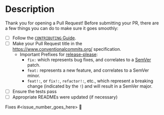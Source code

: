 # Description

Thank you for opening a Pull Request!
Before submitting your PR, there are a few things you can do to make sure it goes smoothly:

- [ ] Follow the [`CONTRIBUTING` Guide](../CONTRIBUTING.md).
- [ ] Make your Pull Request title in the <https://www.conventionalcommits.org/> specification.
    - Important Prefixes for [release-please](https://github.com/googleapis/release-please):
        - `fix:` which represents bug fixes, and correlates to a [SemVer](https://semver.org/) patch.
        - `feat:` represents a new feature, and correlates to a SemVer minor.
        - `feat!:`, or `fix!:`, `refactor!:`, etc., which represent a breaking change (indicated by the `!`) and will result in a SemVer major.
- [ ] Ensure the tests pass
- [ ] Appropriate READMEs were updated (if necessary)

Fixes #<issue_number_goes_here> 🦕